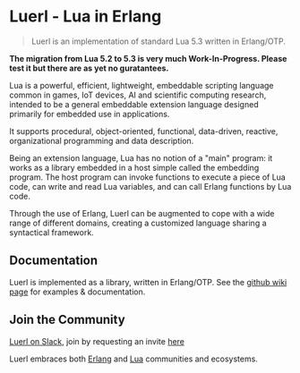 Luerl - Lua in Erlang
==========================================

> Luerl is an implementation of standard Lua 5.3 written in Erlang/OTP.

**The migration from Lua 5.2 to 5.3 is very much Work-In-Progress. Please test it but there are as yet no guratantees.**

Lua is a powerful, efficient, lightweight, embeddable scripting language common in games, IoT devices, AI and scientific computing research, intended to be a general embeddable extension language designed primarily for embedded use in applications.

It supports procedural, object-oriented, functional, data-driven, reactive, organizational programming and data description.

Being an extension language, Lua has no notion of a "main" program: it works as a library embedded in a host simple called the embedding program. The host program can invoke functions to execute a piece of Lua code, can write and read Lua variables, and can call Erlang functions by Lua code.

Through the use of Erlang, Luerl can be augmented to cope with a wide range of different domains, creating a customized language sharing a syntactical framework.

Documentation
-------------
Luerl is implemented as a library, written in Erlang/OTP. See the [github wiki page](https://github.com/rvirding/luerl/wiki) for examples & documentation.

Join the Community
------------------

[Luerl on Slack](https://luerl.slack.com), join by requesting an invite [here](http://luerl-slack.herokuapp.com/)

Luerl embraces both [Erlang](https://erlang.org) and [Lua](https://lua.org) communities and ecosystems.
